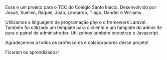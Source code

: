 Esse é um projeto para o TCC  do Colégio Santo Inácio. Desenvolvido por Josué, Suellen, Raquel, João, Leonardo, Tiago, Uander e Williams.

Utilizamos a linguagem de programação php e o fremework Laravel. 
Também foi utilizado um template para o cliente e um tamplate do admin lte para o painel de administrador.
Utilizamos também bootstrap e Javascript.

Agradeçemos a todos os professores e colaboradores desse projeto! 

Ficaram os aprendizados!
